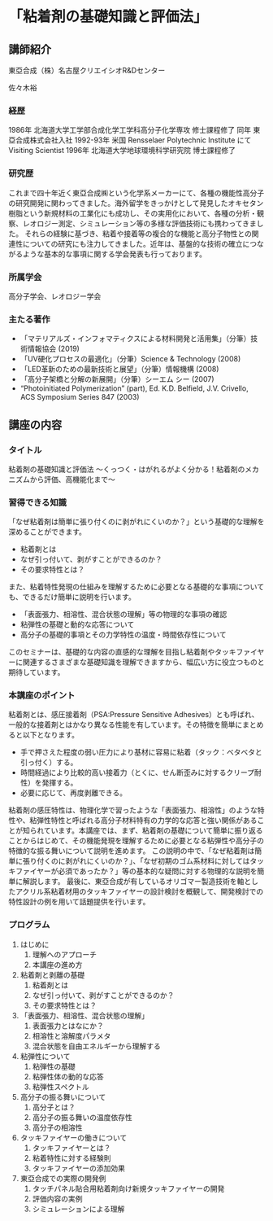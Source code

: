 # 「粘着剤の基礎知識と評価法」

## 講師紹介

東亞合成（株）名古屋クリエイシオR&Dセンター

佐々木裕

### 経歴

1986年 北海道大学工学部合成化学工学科高分子化学専攻 修士課程修了
同年 東亞合成株式会社入社
1992-93年 米国 Rensselaer Polytechnic Institute にて Visiting Scientist
1996年 北海道大学地球環境科学研究院 博士課程修了

### 研究歴

これまで四十年近く東亞合成㈱という化学系メーカーにて、各種の機能性高分子の研究開発に関わってきました。海外留学をきっかけとして発見したオキセタン樹脂という新規材料の工業化にも成功し、その実用化において、各種の分析・観察、レオロジー測定、シミュレーション等の多様な評価技術にも携わってきました。
それらの経験に基づき、粘着や接着等の複合的な機能と高分子物性との関連性についての研究にも注力してきました。近年は、基盤的な技術の確立につながるような基本的な事項に関する学会発表も行っております。

### 所属学会

高分子学会、レオロジー学会

### 主たる著作

* 「マテリアルズ・インフォマティクスによる材料開発と活用集」（分筆）技術情報協会 (2019)
* 「UV硬化プロセスの最適化」（分筆）Science & Technology (2008)
* 「LED革新のための最新技術と展望」（分筆）情報機構 (2008)
* 「高分子架橋と分解の新展開」（分筆）シーエム シー (2007)
* “Photoinitiated Polymerization” (part), Ed. K.D. Belfield, J.V. Crivello, ACS Symposium Series 847 (2003)

## 講座の内容

### タイトル

粘着剤の基礎知識と評価法
～くっつく・はがれるがよく分かる！粘着剤のメカニズムから評価、高機能化まで～

### 習得できる知識

「なぜ粘着剤は簡単に張り付くのに剥がれにくいのか？」という基礎的な理解を深めることができます。

* 粘着剤とは
* なぜ引っ付いて、剥がすことができるのか？
* その要求特性とは？

また、粘着特性発現の仕組みを理解するために必要となる基礎的な事項についても、できるだけ簡単に説明を行います。

* 「表面張力、相溶性、混合状態の理解」等の物理的な事項の確認
* 粘弾性の基礎と動的な応答について
* 高分子の基礎的事項とその力学特性の温度・時間依存性について

このセミナーは、基礎的な内容の直感的な理解を目指し粘着剤やタッキファイヤーに関連するさまざまな基礎知識を理解できますから、幅広い方に役立つものと期待しています。

### 本講座のポイント

粘着剤とは、感圧接着剤（PSA:Pressure Sensitive Adhesives）とも呼ばれ、一般的な接着剤とはかなり異なる性能を有しています。その特徴を簡単にまとめると以下となります。

* 手で押さえた程度の弱い圧力により基材に容易に粘着（タック：ベタベタと引っ付く）する。
* 時間経過により比較的高い接着力（とくに、せん断歪みに対するクリープ耐性）を発揮する。
* 必要に応じて、再度剥離できる。

粘着剤の感圧特性は、物理化学で習ったような「表面張力、相溶性」のような特性や、粘弾性特性と呼ばれる高分子材料特有の力学的な応答と強い関係があることが知られています。本講座では、まず、粘着剤の基礎について簡単に振り返ることからはじめて、その機能発現を理解するために必要となる粘弾性や高分子の特徴的な振る舞いについて説明を進めます。
この説明の中で、「なぜ粘着剤は簡単に張り付くのに剥がれにくいのか？」、「なぜ初期のゴム系材料に対してはタッキファイヤーが必須であったか？」等の基本的な疑問に対する物理的な説明を簡単に解説します。
最後に、東亞合成が有しているオリゴマー製造技術を軸としたアクリル系粘着材用のタッキファイヤーの設計検討を概観して、開発検討での特性設計の例を用いて話題提供を行います。

### プログラム

1. はじめに
   1. 理解へのアプローチ
   2. 本講座の進め方
2. 粘着剤と剥離の基礎
   1. 粘着剤とは
   2. なぜ引っ付いて、剥がすことができるのか？
   3. その要求特性とは？
3. 「表面張力、相溶性、混合状態の理解」
   1. 表面張力とはなにか？
   2. 相溶性と溶解度パラメタ
   3. 混合状態を自由エネルギーから理解する
4. 粘弾性について
   1. 粘弾性の基礎
   2. 粘弾性体の動的な応答
   3. 粘弾性スペクトル
5. 高分子の振る舞いについて
   1. 高分子とは？
   2. 高分子の振る舞いの温度依存性
   3. 高分子の相溶性
6. タッキファイヤーの働きについて
   1. タッキファイヤーとは？
   2. 粘着特性に対する経験則
   3. タッキファイヤーの添加効果
7. 東亞合成での実際の開発例
   1. タッチパネル貼合用粘着剤向け新規タッキファイヤーの開発
   2. 評価内容の実例
   3. シミュレーションによる理解
